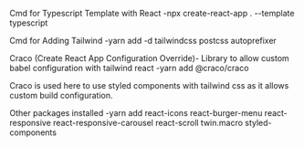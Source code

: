 Cmd for Typescript Template with React
 -npx create-react-app . --template typescript 

Cmd for Adding Tailwind
 -yarn add -d tailwindcss postcss autoprefixer

 Craco (Create React App Configuration Override)- 
 Library to allow custom babel configuration with tailwind react
 -yarn add @craco/craco


Craco is used here to use styled components with tailwind css as it allows custom build configuration.

Other packages installed
 -yarn add react-icons react-burger-menu react-responsive react-responsive-carousel react-scroll twin.macro styled-components